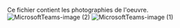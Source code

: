 Ce fichier contient les photographies de l'oeuvre.
![MicrosoftTeams-image (2)](https://user-images.githubusercontent.com/89609465/155268632-59026d68-1345-4970-8144-1ed7882fa0b8.png)
![MicrosoftTeams-image (1)](https://user-images.githubusercontent.com/89609465/155268713-6a2a454b-f084-4015-8de6-f6473b4a93f2.png)
